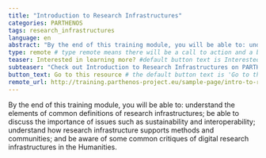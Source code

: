 ```yaml
---
title: "Introduction to Research Infrastructures"
categories: PARTHENOS
tags: research_infrastructures
language: en
abstract: "By the end of this training module, you will be able to: understand the elements of common definitions of research infrastructures; be able to discuss the importance of issues such as sustainability and interoperability; understand how research infrastructure supports methods and communities; and be aware of some common critiques of digital research infrastructures in the Humanities."
type: remote # type remote means there will be a call to action and a button with the link to the actual resource; by default type = local
teaser: Interested in learning more? #default button text is Interested in learning more so you can leave it out
subteaser: "Check out Introduction to Research Infrastructures on PARTHENOS" # if you can leave out the subteaser, it won't appear
button_text: Go to this resource # the default button text is 'Go to this resource', you can safely leave it out
remote_url: http://training.parthenos-project.eu/sample-page/intro-to-ri/
---
```


By the end of this training module, you will be able to: understand the elements of common definitions of research infrastructures; be able to discuss the importance of issues such as sustainability and interoperability; understand how research infrastructure supports methods and communities; and be aware of some common critiques of digital research infrastructures in the Humanities.
